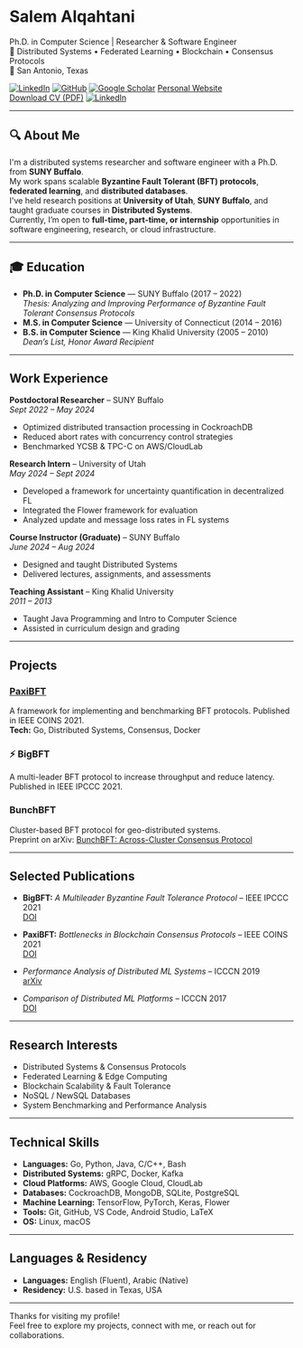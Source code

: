 # Salem Alqahtani

Ph.D. in Computer Science | Researcher & Software Engineer  
🔬 Distributed Systems • Federated Learning • Blockchain • Consensus Protocols  
📍 San Antonio, Texas

[![LinkedIn](https://img.shields.io/badge/LinkedIn-Connect-blue?logo=linkedin)](http://www.linkedin.com/in/salemmohammed) 
[![GitHub](https://img.shields.io/badge/GitHub-salemmohammed-black?logo=github)](https://github.com/salemmohammed)
[![Google Scholar](https://img.shields.io/badge/Scholar-Publications-brightgreen?logo=googlescholar)](https://scholar.google.com/citations?user=CXgrQo4AAAAJ&hl=en)
[Personal Website](https://salemmohammed.github.io/webpage/)  
[Download CV (PDF)](https://drive.google.com/file/d/1vyc-Y-UibAoQ-PnQ0T1j11xf1JZXHzPY/view?usp=sharing)
[![LinkedIn](https://img.shields.io/badge/LinkedIn-Connect-blue?logo=linkedin)](http://www.medium.com/@salem) 



---

## 🔍 About Me

I'm a distributed systems researcher and software engineer with a Ph.D. from **SUNY Buffalo**.  
My work spans scalable **Byzantine Fault Tolerant (BFT) protocols**, **federated learning**, and **distributed databases**.  
I've held research positions at **University of Utah**, **SUNY Buffalo**, and taught graduate courses in **Distributed Systems**.  
Currently, I’m open to **full-time, part-time, or internship** opportunities in software engineering, research, or cloud infrastructure.

---

## 🎓 Education

- **Ph.D. in Computer Science** — SUNY Buffalo (2017 – 2022)  
  *Thesis:* *Analyzing and Improving Performance of Byzantine Fault Tolerant Consensus Protocols*
- **M.S. in Computer Science** — University of Connecticut (2014 – 2016)
- **B.S. in Computer Science** — King Khalid University (2005 – 2010)  
  *Dean’s List, Honor Award Recipient*

---

## Work Experience

**Postdoctoral Researcher** – SUNY Buffalo  
*Sept 2022 – May 2024*  
- Optimized distributed transaction processing in CockroachDB
- Reduced abort rates with concurrency control strategies
- Benchmarked YCSB & TPC-C on AWS/CloudLab

**Research Intern** – University of Utah  
*May 2024 – Sept 2024*  
- Developed a framework for uncertainty quantification in decentralized FL
- Integrated the Flower framework for evaluation
- Analyzed update and message loss rates in FL systems

**Course Instructor (Graduate)** – SUNY Buffalo  
*June 2024 – Aug 2024*  
- Designed and taught Distributed Systems  
- Delivered lectures, assignments, and assessments

**Teaching Assistant** – King Khalid University  
*2011 – 2013*  
- Taught Java Programming and Intro to Computer Science  
- Assisted in curriculum design and grading

---

## Projects

### [**PaxiBFT**](https://github.com/salemmohammed/PaxiBFT)
A framework for implementing and benchmarking BFT protocols. Published in IEEE COINS 2021.  
**Tech:** Go, Distributed Systems, Consensus, Docker

### ⚡ BigBFT  
A multi-leader BFT protocol to increase throughput and reduce latency.  
Published in IEEE IPCCC 2021.

### BunchBFT  
Cluster-based BFT protocol for geo-distributed systems.  
Preprint on arXiv: [BunchBFT: Across-Cluster Consensus Protocol](https://arxiv.org/abs/2205.10658)

---

## Selected Publications

- **BigBFT:** *A Multileader Byzantine Fault Tolerance Protocol* – IEEE IPCCC 2021  
  [DOI](https://doi.org/10.1109/IPCCC51483.2021.9679432)

- **PaxiBFT:** *Bottlenecks in Blockchain Consensus Protocols* – IEEE COINS 2021  
  [DOI](https://doi.org/10.1109/COINS51742.2021.9524210)

- *Performance Analysis of Distributed ML Systems* – ICCCN 2019  
  [arXiv](https://arxiv.org/abs/1909.02061)

- *Comparison of Distributed ML Platforms* – ICCCN 2017  
  [DOI](https://doi.org/10.1109/ICCCN.2017.8038464)

---

## Research Interests

- Distributed Systems & Consensus Protocols  
- Federated Learning & Edge Computing  
- Blockchain Scalability & Fault Tolerance  
- NoSQL / NewSQL Databases  
- System Benchmarking and Performance Analysis

---

## Technical Skills

- **Languages:** Go, Python, Java, C/C++, Bash  
- **Distributed Systems:** gRPC, Docker, Kafka  
- **Cloud Platforms:** AWS, Google Cloud, CloudLab  
- **Databases:** CockroachDB, MongoDB, SQLite, PostgreSQL  
- **Machine Learning:** TensorFlow, PyTorch, Keras, Flower  
- **Tools:** Git, GitHub, VS Code, Android Studio, LaTeX  
- **OS:** Linux, macOS

---

## Languages & Residency

- **Languages:** English (Fluent), Arabic (Native)  
- **Residency:** U.S. based in Texas, USA

---

Thanks for visiting my profile!  
Feel free to explore my projects, connect with me, or reach out for collaborations.
